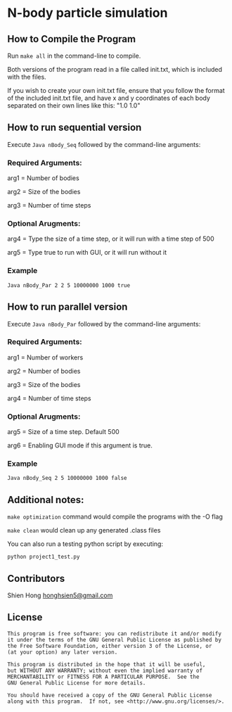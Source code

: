 # N-body particle simulation

## How to Compile the Program

Run `make all` in the command-line to compile.

Both versions of the program read in a file called init.txt, which is included
with the files.

If you wish to create your own init.txt file, ensure that you follow the
format of the included init.txt file, and have x and y coordinates of each body
separated on their own lines like this: "1.0 1.0"

## How to run sequential version
Execute `Java nBody_Seq` followed by the command-line arguments:

### Required Arguments:

arg1 = Number of bodies

arg2 = Size of the bodies

arg3 = Number of time steps

### Optional Arugments:

arg4 = Type the size of a time step, or it will run with a time step of 500

arg5 = Type true to run with GUI, or it will run without it

### Example
```
Java nBody_Par 2 2 5 10000000 1000 true
```
## How to run parallel version
Execute `Java nBody_Par` followed by the command-line arguments:

### Required Arguments:

arg1 = Number of workers

arg2 = Number of bodies

arg3 = Size of the bodies

arg4 = Number of time steps

### Optional Arugments:

arg5 = Size of a time step. Default 500

arg6 = Enabling GUI mode if this argument is true.

### Example
```
Java nBody_Seq 2 5 10000000 1000 false
```
## Additional notes:

`make optimization` command would compile the programs with the -O flag

`make clean` would clean up any generated .class files

You can also run a testing python script by executing:
```
python project1_test.py
```

Contributors
--------------

Shien Hong			honghsien5@gmail.com

License
--------------

	This program is free software: you can redistribute it and/or modify
    it under the terms of the GNU General Public License as published by
    the Free Software Foundation, either version 3 of the License, or
    (at your option) any later version.

    This program is distributed in the hope that it will be useful,
    but WITHOUT ANY WARRANTY; without even the implied warranty of
    MERCHANTABILITY or FITNESS FOR A PARTICULAR PURPOSE.  See the
    GNU General Public License for more details.

    You should have received a copy of the GNU General Public License
    along with this program.  If not, see <http://www.gnu.org/licenses/>.
